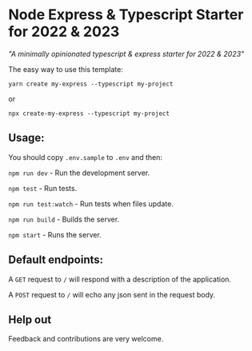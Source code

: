 # Node Express & Typescript Starter for 2022 & 2023

_"A minimally opinionated typescript & express starter for 2022 & 2023"_

The easy way to use this template:

`yarn create my-express --typescript my-project`

or

`npx create-my-express --typescript my-project`

## Usage:

You should copy `.env.sample` to `.env` and then:

`npm run dev` - Run the development server.

`npm test` - Run tests.

`npm run test:watch` - Run tests when files update.

`npm run build` - Builds the server.

`npm start` - Runs the server.

## Default endpoints:

A `GET` request to `/` will respond with a description of the application.

A `POST` request to `/` will echo any json sent in the request body.

## Help out

Feedback and contributions are very welcome.
